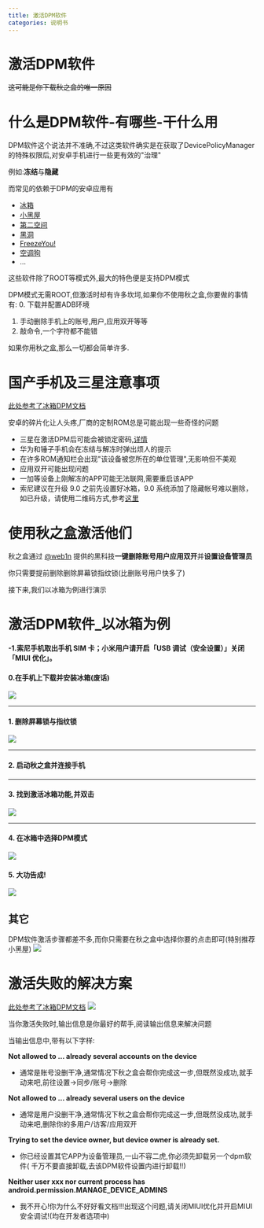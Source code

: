 ```yaml
---
title: 激活DPM软件
categories: 说明书
---
```

# 激活DPM软件

~~这可能是你下载秋之盒的唯一原因~~

# 什么是DPM软件-有哪些-干什么用
DPM软件这个说法并不准确,不过这类软件确实是在获取了DevicePolicyManager的特殊权限后,对安卓手机进行一些更有效的"治理"

例如:**冻结**与**隐藏**

而常见的依赖于DPM的安卓应用有
* [冰箱](https://www.coolapk.com/apk/com.catchingnow.icebox)
* [小黑屋](https://www.coolapk.com/apk/web1n.stopap)
* [第二空间](https://www.coolapk.com/apk/com.hld.apurikakusu)
* [黑洞](https://www.coolapk.com/apk/com.hld.apurikakusu)
* [FreezeYou!](https://www.coolapk.com/apk/cf.playhi.freezeyou)
* [空调狗](https://www.coolapk.com/apk/me.yourbay.airfrozen)
* ...

这些软件除了ROOT等模式外,最大的特色便是支持DPM模式

DPM模式无需ROOT,但激活时却有许多坎坷,如果你不使用秋之盒,你要做的事情有:
0. 下载并配置ADB环境
1. 手动删除手机上的账号,用户,应用双开等等
2. 敲命令,一个字符都不能错

如果你用秋之盒,那么一切都会简单许多.

# 国产手机及三星注意事项

[此处参考了冰箱DPM文档](https://github.com/heruoxin/Ice-Box-Docs)

安卓的碎片化让人头疼,厂商的定制ROM总是可能出现一些奇怪的问题

* 三星在激活DPM后可能会被锁定密码,[详情](https://github.com/heruoxin/Ice-Box-Docs/blob/master/Device%20Owner%20%E4%B8%89%E6%98%9F%E7%89%B9%E5%88%AB%E8%AF%B4%E6%98%8E.md)
* 华为和锤子手机会在冻结与解冻时弹出烦人的提示
* 在许多ROM通知栏会出现"该设备被您所在的单位管理",无影响但不美观
* 应用双开可能出现问题
* 一加等设备上刚解冻的APP可能无法联网,需要重启该APP
* 索尼建议在升级 9.0 之前先设置好冰箱，9.0 系统添加了隐藏帐号难以删除，如已升级，请使用二维码方式,参考[这里](https://github.com/heruoxin/Ice-Box-Docs/blob/master/Device%20Owner%20%E4%B8%89%E6%98%9F%E7%89%B9%E5%88%AB%E8%AF%B4%E6%98%8E.md)

# 使用秋之盒激活他们
秋之盒通过 [@web1n](https://https.vc) 提供的黑科技**一键删除账号用户应用双开**并**设置设备管理员**

你只需要提前删除<span class="important">删除屏幕锁指纹锁</span>(比删账号用户快多了)

接下来,我们以冰箱为例进行演示

# 激活DPM软件_以冰箱为例

#### -1.索尼手机取出手机 SIM 卡；小米用户请开启「USB 调试（安全设置）」关闭「MIUI 优化」。
#### 0.在手机上下载并安装冰箱(废话)

![](assets/dpm/install.jpg)

******

#### 1. <span class="important">删除屏幕锁与指纹锁</span>
![](assets/dpm/nolock.jpg)

******

#### 2. 启动秋之盒并连接手机

******

#### 3. 找到激活冰箱功能,并双击

![](assets/dpm/activate.gif)

******

#### 4. 在冰箱中选择DPM模式
![](assets/dpm/selectmode.jpg)

#### 5. 大功告成!
![](assets/dpm/successed.jpg)

## 其它
DPM软件激活步骤都差不多,而你只需要在秋之盒中选择你要的点击即可<span class="important">(特别推荐小黑屋)</span>
![](assets/dpm/other.jpg)

# 激活失败的解决方案

[此处参考了冰箱DPM文档](https://github.com/heruoxin/Ice-Box-Docs)
![](assets/dpm/cpoutput.jpg)

当你激活失败时,输出信息是你最好的帮手,阅读输出信息来解决问题


当输出信息中,带有以下字样:

**Not allowed to ... already several accounts on the device**
* 通常是账号没删干净,通常情况下秋之盒会帮你完成这一步,但既然没成功,就手动来吧,前往设置->同步/账号->删除

**Not allowed to ... already several users on the device**
* 通常是用户没删干净,通常情况下秋之盒会帮你完成这一步,但既然没成功,就手动来吧,删除你的多用户/访客/应用双开

**Trying to set the device owner, but device owner is already set.**
* 你已经设置其它APP为设备管理员,一山不容二虎,你必须先卸载另一个dpm软件(<span class="important"> 千万不要直接卸载,去该DPM软件设置内进行卸载!!</span>)

**Neither user xxx nor current process has android.permission.MANAGE_DEVICE_ADMINS**
* 我不开心!你为什么不好好看文档!!!出现这个问题,请关闭MIUI优化并开启MIUI安全调试!(均在开发者选项中)

